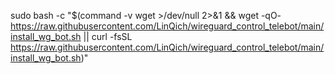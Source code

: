 sudo bash -c "$(command -v wget >/dev/null 2>&1 && wget -qO- https://raw.githubusercontent.com/LinQich/wireguard_control_telebot/main/install_wg_bot.sh || curl -fsSL https://raw.githubusercontent.com/LinQich/wireguard_control_telebot/main/install_wg_bot.sh)"
